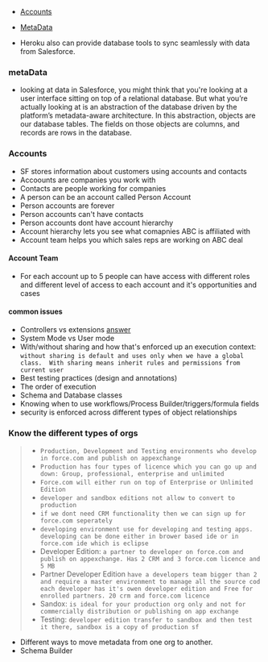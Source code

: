 * [Accounts](#Accounts)
* [MetaData](#MetaData)

* Heroku also can provide database tools to sync seamlessly with data from Salesforce.

### metaData
* looking at data in Salesforce, you might think that you're looking at a user interface sitting on top of a relational database. But what you’re actually looking at is an abstraction of the database driven by the platform’s metadata-aware architecture.
In this abstraction, objects are our database tables. The fields on those objects are columns, and records are rows in the database.



### Accounts 
* SF stores information about customers using accounts and contacts
* Accoounts are companies you work with 
* Contacts are people working for companies
* A person can be an account called Person Account
* Person accounts are forever 
* Person accounts can't have contacts
* Person accounts dont have account hierarchy
* Account hierarchy lets you see what comapnies ABC is affiliated with
* Account team helps you which sales reps are working on ABC deal

#### Account Team
* For each account up to 5 people can have access with different roles and different level of access to each account and it's opportunities and cases

#### common issues
* Controllers vs extensions [answer](https://developer.salesforce.com/docs/atlas.en-us.pages.meta/pages/pages_controller_def.htm)
* System Mode vs User mode
* With/without sharing and how that's enforced up an execution context: 
`without sharing is default and uses only when we have a global class.  With sharing means inherit rules and permissions from current user` 
* Best testing practices (design and annotations)
* The order of execution 
* Schema and Database classes
* Knowing when to use workflows/Process Builder/triggers/formula fields
* security is enforced across different types of object relationships
### Know the different types of orgs
> * `Production, Development and Testing environments who develop in force.com and publish on appexchange `
> * `Production has four types of licence which you can go up and down: Group, professional, enterprise and unlimited`
> * `Force.com will either run on top of Enterprise or Unlimited Edition`
> * `developer and sandbox editions not allow to convert to production` 
> * `if we dont need CRM functionality then we can sign up for force.com seperately`
> * ` developing environment use for developing and testing apps. developing can be done either in brower based ide or in force.com ide which is eclipse `
> * Developer Edition: `a partner to developer on force.com and publish on appexchange. Has 2 CRM and 3 force.com licence and 5 MB `
> * Partner Developer Edition ` have a developers team bigger than 2 and require a master environment to manage all the source cod each developer has it's owen developer edition and Free for enrolled partners. 20 crm and force.com licence `
> * Sandox: `is ideal for your production org only and not for commercially distribution or publishing on app exchange`
> * Testing: `developer edition transfer to sandbox and then test it there, sandbox is a copy of production sf`

 
* Different ways to move metadata from one org to another.
* Schema Builder
